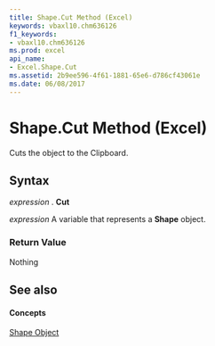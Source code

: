 ```yaml
---
title: Shape.Cut Method (Excel)
keywords: vbaxl10.chm636126
f1_keywords:
- vbaxl10.chm636126
ms.prod: excel
api_name:
- Excel.Shape.Cut
ms.assetid: 2b9ee596-4f61-1881-65e6-d786cf43061e
ms.date: 06/08/2017
---
```



# Shape.Cut Method (Excel)

Cuts the object to the Clipboard.


## Syntax

 _expression_ . **Cut**

 _expression_ A variable that represents a **Shape** object.


### Return Value

Nothing


## See also


#### Concepts


[Shape Object](shape-object-excel.md)

